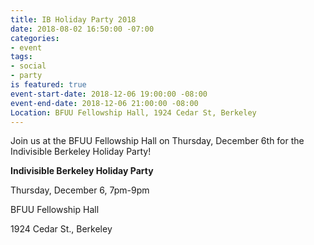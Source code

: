 ```yaml
---
title: IB Holiday Party 2018
date: 2018-08-02 16:50:00 -07:00
categories:
- event
tags:
- social
- party
is featured: true
event-start-date: 2018-12-06 19:00:00 -08:00
event-end-date: 2018-12-06 21:00:00 -08:00
Location: BFUU Fellowship Hall, 1924 Cedar St, Berkeley
---
```


Join us at the BFUU Fellowship Hall on Thursday, December 6th for the Indivisible Berkeley Holiday Party!

**Indivisible Berkeley Holiday Party**

Thursday, December 6, 7pm-9pm

BFUU Fellowship Hall

1924 Cedar St., Berkeley